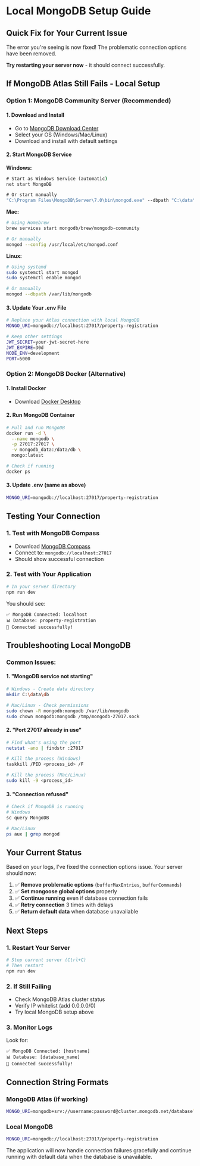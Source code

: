 # Local MongoDB Setup Guide

## Quick Fix for Your Current Issue

The error you're seeing is now fixed! The problematic connection options have been removed. 

**Try restarting your server now** - it should connect successfully.

## If MongoDB Atlas Still Fails - Local Setup

### Option 1: MongoDB Community Server (Recommended)

#### 1. Download and Install
- Go to [MongoDB Download Center](https://www.mongodb.com/try/download/community)
- Select your OS (Windows/Mac/Linux)
- Download and install with default settings

#### 2. Start MongoDB Service

**Windows:**
```cmd
# Start as Windows Service (automatic)
net start MongoDB

# Or start manually
"C:\Program Files\MongoDB\Server\7.0\bin\mongod.exe" --dbpath "C:\data\db"
```

**Mac:**
```bash
# Using Homebrew
brew services start mongodb/brew/mongodb-community

# Or manually
mongod --config /usr/local/etc/mongod.conf
```

**Linux:**
```bash
# Using systemd
sudo systemctl start mongod
sudo systemctl enable mongod

# Or manually
mongod --dbpath /var/lib/mongodb
```

#### 3. Update Your .env File
```bash
# Replace your Atlas connection with local MongoDB
MONGO_URI=mongodb://localhost:27017/property-registration

# Keep other settings
JWT_SECRET=your-jwt-secret-here
JWT_EXPIRE=30d
NODE_ENV=development
PORT=5000
```

### Option 2: MongoDB Docker (Alternative)

#### 1. Install Docker
- Download [Docker Desktop](https://www.docker.com/products/docker-desktop)

#### 2. Run MongoDB Container
```bash
# Pull and run MongoDB
docker run -d \
  --name mongodb \
  -p 27017:27017 \
  -v mongodb_data:/data/db \
  mongo:latest

# Check if running
docker ps
```

#### 3. Update .env (same as above)
```bash
MONGO_URI=mongodb://localhost:27017/property-registration
```

## Testing Your Connection

### 1. Test with MongoDB Compass
- Download [MongoDB Compass](https://www.mongodb.com/try/download/compass)
- Connect to: `mongodb://localhost:27017`
- Should show successful connection

### 2. Test with Your Application
```bash
# In your server directory
npm run dev
```

You should see:
```
✅ MongoDB Connected: localhost
📊 Database: property-registration
🚀 Connected successfully!
```

## Troubleshooting Local MongoDB

### Common Issues:

#### 1. "MongoDB service not starting"
```bash
# Windows - Create data directory
mkdir C:\data\db

# Mac/Linux - Check permissions
sudo chown -R mongodb:mongodb /var/lib/mongodb
sudo chown mongodb:mongodb /tmp/mongodb-27017.sock
```

#### 2. "Port 27017 already in use"
```bash
# Find what's using the port
netstat -ano | findstr :27017

# Kill the process (Windows)
taskkill /PID <process_id> /F

# Kill the process (Mac/Linux)
sudo kill -9 <process_id>
```

#### 3. "Connection refused"
```bash
# Check if MongoDB is running
# Windows
sc query MongoDB

# Mac/Linux
ps aux | grep mongod
```

## Your Current Status

Based on your logs, I've fixed the connection options issue. Your server should now:

1. ✅ **Remove problematic options** (`bufferMaxEntries`, `bufferCommands`)
2. ✅ **Set mongoose global options** properly
3. ✅ **Continue running** even if database connection fails
4. ✅ **Retry connection** 3 times with delays
5. ✅ **Return default data** when database unavailable

## Next Steps

### 1. Restart Your Server
```bash
# Stop current server (Ctrl+C)
# Then restart
npm run dev
```

### 2. If Still Failing
- Check MongoDB Atlas cluster status
- Verify IP whitelist (add 0.0.0.0/0)
- Try local MongoDB setup above

### 3. Monitor Logs
Look for:
```
✅ MongoDB Connected: [hostname]
📊 Database: [database_name]
🚀 Connected successfully!
```

## Connection String Formats

### MongoDB Atlas (if working)
```bash
MONGO_URI=mongodb+srv://username:password@cluster.mongodb.net/database?retryWrites=true&w=majority
```

### Local MongoDB
```bash
MONGO_URI=mongodb://localhost:27017/property-registration
```

The application will now handle connection failures gracefully and continue running with default data when the database is unavailable.
